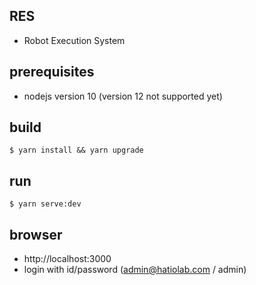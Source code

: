 ## RES

- Robot Execution System

## prerequisites

- nodejs version 10 (version 12 not supported yet)

## build

```
$ yarn install && yarn upgrade
```

## run

```
$ yarn serve:dev
```

## browser

- http://localhost:3000
- login with id/password (admin@hatiolab.com / admin)
